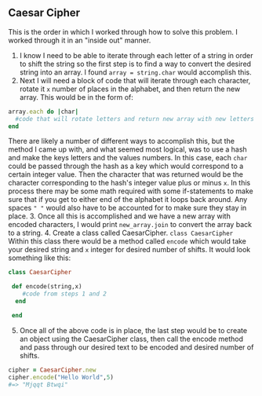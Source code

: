 ## Caesar Cipher

This is the order in which I worked through how to solve this problem. I worked through it in an "inside out" manner.

1. I know I need to be able to iterate through each letter of a string in order to shift the string so the first step is to find a way to convert the desired string into an array. I found `array = string.char` would accomplish this.
2. Next I will need a block of code that will iterate through each character, rotate it `x` number of places in the alphabet, and then return the new array. This would be in the form of:
```ruby
array.each do |char|
  #code that will rotate letters and return new array with new letters
end
```
There are likely a number of different ways to accomplish this, but the method I came up with, and what seemed most logical, was to use a hash and make the keys letters and the values numbers. In this case, each `char` could be passed through the hash as a key which would correspond to a certain integer value. Then the character that was returned would be the character corresponding to the hash's integer value plus or minus `x`.
In this process there may be some math required with some if-statements to make sure that if you get to either end of the alphabet it loops back around.
Any spaces `" "` would also have to be accounted for to make sure they stay in place.
3. Once all this is accomplished and we have a new array with encoded characters, I would print `new_array.join` to convert the array back to a string.
4. Create a class called CaesarCipher. `class CaesarCipher`
Within this class there would be a method called `encode` which would take your desired string and `x` integer for desired number of shifts. It would look something like this:
```ruby
class CaesarCipher

 def encode(string,x)
    #code from steps 1 and 2
  end

 end
```
5. Once all of the above code is in place, the last step would be to create an object using the CaesarCipher class, then call the encode method and pass through our desired text to be encoded and desired number of shifts.
```ruby
cipher = CaesarCipher.new
cipher.encode("Hello World",5)
#=> "Mjqqt Btwqi"
```
